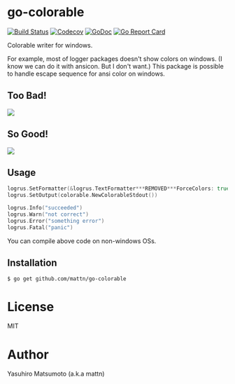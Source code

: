 # go-colorable

[![Build Status](https://github.com/mattn/go-colorable/workflows/test/badge.svg)](https://github.com/mattn/go-colorable/actions?query=workflow%3Atest)
[![Codecov](https://codecov.io/gh/mattn/go-colorable/branch/master/graph/badge.svg)](https://codecov.io/gh/mattn/go-colorable)
[![GoDoc](https://godoc.org/github.com/mattn/go-colorable?status.svg)](http://godoc.org/github.com/mattn/go-colorable)
[![Go Report Card](https://goreportcard.com/badge/mattn/go-colorable)](https://goreportcard.com/report/mattn/go-colorable)

Colorable writer for windows.

For example, most of logger packages doesn't show colors on windows. (I know we can do it with ansicon. But I don't want.)
This package is possible to handle escape sequence for ansi color on windows.

## Too Bad!

![](https://raw.githubusercontent.com/mattn/go-colorable/gh-pages/bad.png)


## So Good!

![](https://raw.githubusercontent.com/mattn/go-colorable/gh-pages/good.png)

## Usage

```go
logrus.SetFormatter(&logrus.TextFormatter***REMOVED***ForceColors: true***REMOVED***)
logrus.SetOutput(colorable.NewColorableStdout())

logrus.Info("succeeded")
logrus.Warn("not correct")
logrus.Error("something error")
logrus.Fatal("panic")
```

You can compile above code on non-windows OSs.

## Installation

```
$ go get github.com/mattn/go-colorable
```

# License

MIT

# Author

Yasuhiro Matsumoto (a.k.a mattn)
